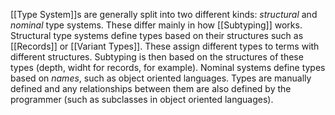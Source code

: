 [[Type System]]s are generally split into two different kinds: *structural* and *nominal* type systems. These differ mainly in how [[Subtyping]] works.
Structural type systems define types based on their structures such as [[Records]] or [[Variant Types]]. These assign different types to terms with different structures. Subtyping is then based on the structures of these types (depth, widht for records, for example).
Nominal systems define types based on *names*, such as object oriented languages. 
Types are manually defined and any relationships between them are also defined by the programmer (such as subclasses in object oriented languages).